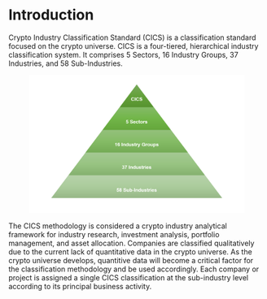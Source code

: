 # Introduction

Crypto Industry Classification Standard (CICS) is a classification standard focused on the crypto universe. CICS is a four-tiered, hierarchical industry classification system. It comprises 5 Sectors, 16 Industry Groups, 37 Industries, and 58 Sub-Industries.

<figure><img src=".gitbook/assets/CICS piramid (3).png" alt=""><figcaption></figcaption></figure>

The CICS methodology is considered a crypto industry analytical framework for industry research, investment analysis, portfolio management, and asset allocation. Companies are classified qualitatively due to the current lack of quantitative data in the crypto universe. As the crypto universe develops, quantitive data will become a critical factor for the classification methodology and be used accordingly. Each company or project is assigned a single CICS classification at the sub-industry level according to its principal business activity.&#x20;
